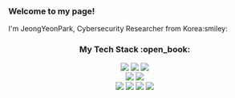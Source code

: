 <h3>Welcome to my page!</h3>
I'm JeongYeonPark, Cybersecurity Researcher from Korea:smiley:

<div align=center>
<h3>My Tech Stack :open_book:</h3>
</div>

<div align=center>
  <img src="https://img.shields.io/badge/java-007396?style=flat&logo=Java&logoColor=white">
  <img src="https://img.shields.io/badge/python-3776AB?style=flat&logo=Python&logoColor=white">
  <img src="https://img.shields.io/badge/javascript-F7DF1E?style=flat&logo=Javascript&logoColor=black">
  <br>
  
  <img src="https://img.shields.io/badge/Android-3DDC84?style=flat&logo=Android&logoColor=white"> 
  <img src="https://img.shields.io/badge/iOS-000000?style=flat&logo=iOS&logoColor=white"> 
  <br>
  
  <img src="https://img.shields.io/badge/linux-FCC624?style=flat&logo=Linux&logoColor=black"> 
  <img src="https://img.shields.io/badge/aws-232F3E?style=flat&logo=Amazon Aws&logoColor=white"> 
  <img src="https://img.shields.io/badge/docker-2496ED?style=flat&logo=Docker&logoColor=white"> 
  <img src="https://img.shields.io/badge/Kubernetes-326CE5?style=flat&logo=Kubernetes&logoColor=white"> 
</div>
